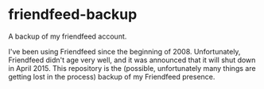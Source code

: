 # friendfeed-backup
A backup of my friendfeed account.

I've been using Friendfeed since the beginning of 2008. Unfortunately,
Friendfeed didn't age very well, and it was announced that it will shut down in
April 2015. This repository is the (possible, unfortunately many things are
getting lost in the process) backup of my Friendfeed presence.
